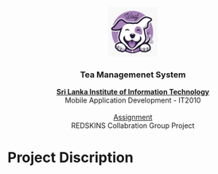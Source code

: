<!-- PROJECT LOGO -->
<br />
<div align="center">
  <a href="https://github.com/AnuththaraBasnayaka">
    <img src="petlogo.jpeg" alt="Logo" width="100" height="100">
  </a>

  <h3 align="center">Tea Managemenet System</h3>

  <p align="center">
    <a href="https://www.sliit.lk/"><strong>Sri Lanka Institute of Information Technology</strong></a>
    <br />
    Mobile Application Development  - IT2010
    <br />
    <br />
    <a href="#">Assignment </a>
    <br />
     REDSKINS Collabration Group Project
    <br />     
  </p>
</div>

# Project Discription 
